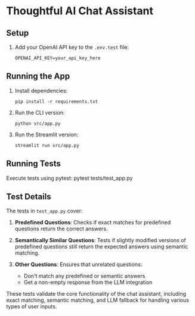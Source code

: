 # Thoughtful AI Chat Assistant

## Setup

1. Add your OpenAI API key to the `.env.test` file:
   ```
   OPENAI_API_KEY=your_api_key_here
   ```

## Running the App

1. Install dependencies:
   ```
   pip install -r requirements.txt
   ```

2. Run the CLI version:
   ```
   python src/app.py
   ```

3. Run the Streamlit version:
   ```
   streamlit run src/app.py
   ```

## Running Tests

Execute tests using pytest:
pytest tests/test_app.py

## Test Details

The tests in `test_app.py` cover:

1. **Predefined Questions**: Checks if exact matches for predefined questions return the correct answers.

2. **Semantically Similar Questions**: Tests if slightly modified versions of predefined questions still return the expected answers using semantic matching.

3. **Other Questions**: Ensures that unrelated questions:
   - Don't match any predefined or semantic answers
   - Get a non-empty response from the LLM integration

These tests validate the core functionality of the chat assistant, including exact matching, semantic matching, and LLM fallback for handling various types of user inputs.
